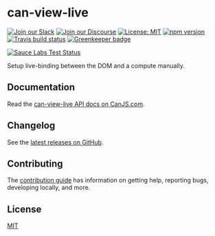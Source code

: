# can-view-live

[![Join our Slack](https://img.shields.io/badge/slack-join%20chat-611f69.svg)](https://www.bitovi.com/community/slack?utm_source=badge&utm_medium=badge&utm_campaign=pr-badge&utm_content=badge)
[![Join our Discourse](https://img.shields.io/discourse/https/forums.bitovi.com/posts.svg)](https://forums.bitovi.com/?utm_source=badge&utm_medium=badge&utm_campaign=pr-badge&utm_content=badge)
[![License: MIT](https://img.shields.io/badge/license-MIT-blue.svg)](https://github.com/canjs/can-view-live/blob/master/LICENSE.md)
[![npm version](https://badge.fury.io/js/can-view-live.svg)](https://www.npmjs.com/package/can-view-live)
[![Travis build status](https://travis-ci.org/canjs/can-view-live.svg?branch=master)](https://travis-ci.org/canjs/can-view-live)
[![Greenkeeper badge](https://badges.greenkeeper.io/canjs/can-view-live.svg)](https://greenkeeper.io/)

[![Sauce Labs Test Status](https://saucelabs.com/browser-matrix/can-view-live.svg)](https://saucelabs.com/u/can-view-live)

Setup live-binding between the DOM and a compute manually.

## Documentation

Read the [can-view-live API docs on CanJS.com](https://canjs.com/doc/can-view-live.html).

## Changelog

See the [latest releases on GitHub](https://github.com/canjs/can-view-live/releases).

## Contributing

The [contribution guide](https://github.com/canjs/can-view-live/blob/master/CONTRIBUTING.md) has information on getting help, reporting bugs, developing locally, and more.

## License

[MIT](https://github.com/canjs/can-view-live/blob/master/LICENSE.md)
